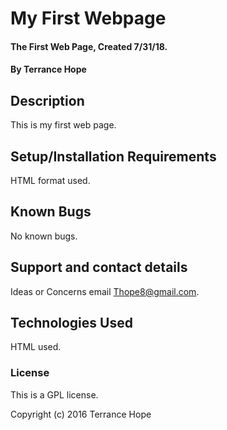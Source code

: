 # My First Webpage

#### The First Web Page, Created 7/31/18.

#### By Terrance Hope

## Description

This is my first web page.

## Setup/Installation Requirements

HTML format used.

## Known Bugs

No known bugs.

## Support and contact details

Ideas or Concerns email Thope8@gmail.com.

## Technologies Used

HTML used.

### License

This is a GPL license.

Copyright (c) 2016  Terrance Hope
